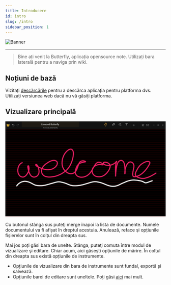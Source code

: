 ```yaml
---
title: Introducere
id: intro
slug: /intro
sidebar_position: 1
---
```



![Banner](/img/banner.png)

---

> Bine ați venit la Butterfly, aplicația opensource note. Utilizați bara laterală pentru a naviga prin wiki.

## Noțiuni de bază

Vizitați [descărcările](/downloads) pentru a descărca aplicația pentru platforma dvs. Utilizați versiunea web [](https://butterfly.linwood.dev) dacă nu vă găsiți platforma.


## Vizualizare principală

![Vizualizare principală](main.png)

Cu butonul stânga sus puteţi merge înapoi la lista de documente. Numele documentului va fi afișat în dreptul acestuia. Anulează, reface și opțiunile fișierelor sunt în colțul din dreapta sus.

Mai jos poți găsi bara de unelte. Stânga, puteţi comuta între modul de vizualizare şi editare. Chiar acum, aici găsești opțiunile de mărire. În colțul din dreapta sus există opțiunile de instrumente.

- Opțiunile de vizualizare din bara de instrumente sunt fundal, exportă și salvează.
- Opțiunile barei de editare sunt uneltele. Poți găsi [aici](background) mai mult.
